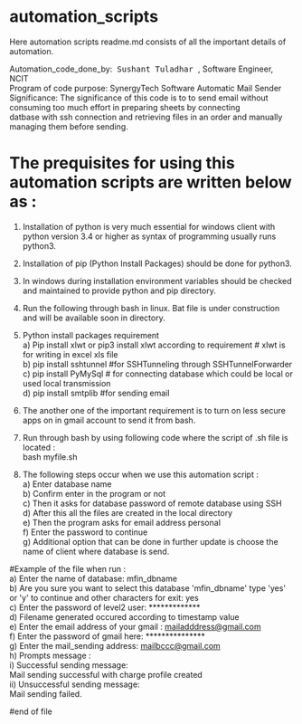 # automation_scripts

Here automation scripts readme.md consists of all the important details of automation. 

Automation_code_done_by:<kbd> Sushant Tuladhar </kbd>, Software Engineer, NCIT <br>
Program of code purpose: SynergyTech Software Automatic Mail Sender <br>
Significance: The significance of this code is to to send email without consuming too much effort in preparing sheets by connecting <br>
datbase with ssh connection and retrieving files in an order and manually managing them before sending. <br>

# The prequisites for using this automation scripts are written below as : 

1. Installation of python is very much essential for windows client with python version 3.4 or higher as syntax of programming
usually runs python3. 
2. Installation of pip (Python Install Packages) should be done for python3. 
3. In windows during installation environment variables should be checked and maintained to provide python and pip directory. 
4. Run the following through bash in linux. Bat file is under construction and will be available soon in directory. 

5. Python install packages requirement <br>
a) Pip install xlwt or pip3 install xlwt according to requirement # xlwt is for writing in excel xls file <br>
b) pip install sshtunnel  #for SSHTunneling through SSHTunnelForwarder <br>
c) pip install PyMySql # for connecting database which could be local or used local transmission <br>
d) pip install smtplib #for sending email <br>

6. The another one of the important requirement is to turn on less secure apps on in gmail account to send it from bash. <br>
7. Run through bash by using following code where the script of .sh file is located :<br>
  bash myfile.sh <br>
  
8. The following steps occur when we use this automation script : <br>
a) Enter database name <br>
b) Confirm enter in the program or not <br>
c) Then it asks for database password of remote database using SSH <br>
d) After this all the files are created in the local directory <br>
e) Then the program asks for email address personal <br>
f) Enter the password to continue <br>
g) Additional option that can be done in further update is choose the name of client where database is send. <br>
 
 #Example of the file when run : <br>
 a) Enter the name of database: mfin_dbname <br>
 b) Are you sure you want to select this database 'mfin_dbname' type 'yes' or 'y' to continue and other characters for exit: yes <br>
 c) Enter the password of level2 user: ************* <br>
 d) Filename generated occured according to timestamp value <br>
 e) Enter the email address of your gmail : mailadddress@gmail.com<br>
 f) Enter the password of gmail here: *************** <br>
 g) Enter the mail_sending address: mailbccc@gmail.com <br>
 h) Prompts message : <br>
    i) Successful sending message: <br>
      Mail sending successful with charge profile created <br>
    ii) Unsuccessful sending message: <br>
      Mail sending failed. 
  
 #end of file
  
